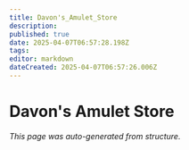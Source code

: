 ```yaml
---
title: Davon's_Amulet_Store
description: 
published: true
date: 2025-04-07T06:57:28.198Z
tags: 
editor: markdown
dateCreated: 2025-04-07T06:57:26.006Z
---
```


# Davon's Amulet Store

*This page was auto-generated from structure.*